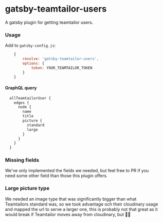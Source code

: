 # gatsby-teamtailor-users
A gatsby plugin for getting teamtailor users.

### Usage
Add to `gatsby-config.js`:

```javascript
    {
        resolve: 'gatsby-teamtailor-users',
        options: {
            token: YOUR_TEAMTAILOR_TOKEN
        }
    }
```

#### GraphQL query

```graphql
  allTeamtailorUser {
    edges {
      node {
        name
        title
        picture {
          standard
          large
        }
      }
    }
  }
```

### Missing fields
We've only implemented the fields we needed, but feel free to PR if you need some other field than those this plugin offers.

### Large picture type
We needed an image type that was significantly bigger than what Teamtailors standard was, so we took advantage och their cloudinary usage and mapped the url to serve a larger one, this is probably not that great as it would break if Teamtailor moves away from cloudinary, but 🤷‍♂️